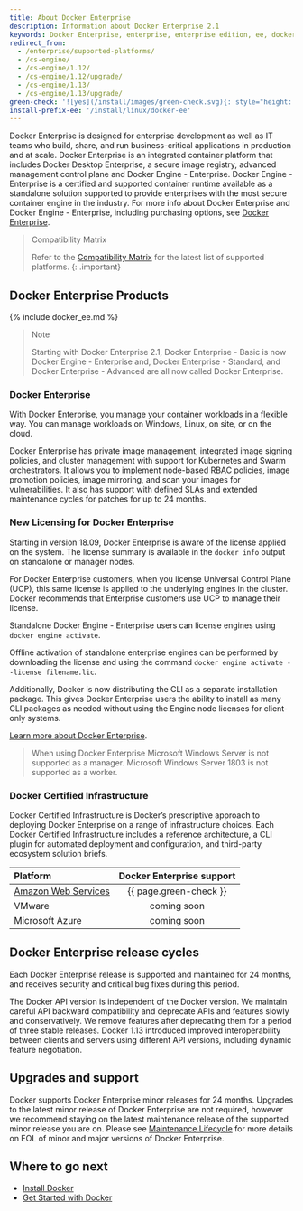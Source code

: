 ```yaml
---
title: About Docker Enterprise
description: Information about Docker Enterprise 2.1
keywords: Docker Enterprise, enterprise, enterprise edition, ee, docker ee, docker enterprise edition, lts, commercial, cs engine, commercially supported
redirect_from:
  - /enterprise/supported-platforms/
  - /cs-engine/
  - /cs-engine/1.12/
  - /cs-engine/1.12/upgrade/
  - /cs-engine/1.13/
  - /cs-engine/1.13/upgrade/
green-check: '![yes](/install/images/green-check.svg){: style="height: 14px; margin:auto;"}'
install-prefix-ee: '/install/linux/docker-ee'
---
```


Docker Enterprise is designed for enterprise development as well as IT teams who build, share, and run business-critical
applications in production and at scale. Docker Enterprise is an integrated container platform that includes Docker Desktop Enterprise, a secure image registry, advanced management control plane and Docker Engine - Enterprise.  Docker Engine - Enterprise is a certified and supported container runtime available as a standalone solution supported to provide enterprises with the most secure container engine
in the industry. For more info about Docker Enterprise and Docker Engine - Enterprise, including purchasing
options, see [Docker Enterprise](https://www.docker.com/enterprise-edition/).

> Compatibility Matrix
>
> Refer to the [Compatibility Matrix](https://success.docker.com/article/compatibility-matrix) for the latest list of supported platforms.
{: .important}

## Docker Enterprise Products

{% include docker_ee.md %}

> Note
>
> Starting with Docker Enterprise 2.1, Docker Enterprise - Basic is now Docker Engine - Enterprise and, Docker Enterprise - Standard,
> and Docker Enterprise - Advanced are all now called Docker Enterprise.

### Docker Enterprise

With Docker Enterprise, you manage your container workloads in a flexible way. You can manage workloads on Windows, Linux, on site, or on the cloud.

Docker Enterprise has private image management, integrated image signing policies, and cluster
management with support for Kubernetes and Swarm orchestrators. It allows you to implement
node-based RBAC policies, image promotion policies, image mirroring, and
scan your images for vulnerabilities. It also has support with defined SLAs and extended
maintenance cycles for patches for up to 24 months.

### New Licensing for Docker Enterprise 

Starting in version 18.09, Docker Enterprise is aware of the license applied on the system. The license summary is available in the `docker info` output on standalone or manager nodes.

For Docker Enterprise customers, when you license Universal Control Plane (UCP), this same license is applied to the underlying engines in the cluster. Docker recommends that Enterprise customers use UCP to manage their license.

Standalone Docker Engine - Enterprise users can license engines using `docker engine activate`.

Offline activation of standalone enterprise engines can be performed by downloading the license and using the command `docker engine activate --license filename.lic`. 

Additionally, Docker is now distributing the CLI as a separate installation package. This gives Docker Enterprise users the ability to install as many CLI packages as needed without using the Engine node licenses for client-only systems.

[Learn more about Docker Enterprise](/ee/index.md).


> When using Docker Enterprise
> Microsoft Windows Server is not supported as a manager. Microsoft Windows
> Server 1803 is not supported as a worker.

### Docker Certified Infrastructure

Docker Certified Infrastructure is Docker’s prescriptive approach to deploying Docker Enterprise on a range of infrastructure choices. Each Docker
Certified Infrastructure includes a reference architecture, a CLI plugin for automated deployment and configuration, and third-party ecosystem solution briefs.

| Platform  | Docker Enterprise support |
:----------------------------------------------------------------------------------------|:-------------------------:|
| [Amazon Web Services](..\cluster\aws.md) |  {{ page.green-check }}   |
| VMware  |  coming soon  |
| Microsoft Azure  | coming soon  |



## Docker Enterprise release cycles

Each Docker Enterprise release is supported and maintained for 24 months, and
receives security and critical bug fixes during this period.

The Docker API version is independent of the Docker version. We maintain careful API backward compatibility and deprecate APIs and features slowly and conservatively. We remove features after deprecating them for a period of
three stable releases. Docker 1.13 introduced improved interoperability
between clients and servers using different API versions, including dynamic
feature negotiation.

## Upgrades and support
Docker supports Docker Enterprise minor releases for 24 months. Upgrades to the latest minor release of Docker Enterprise are not required, however we recommend staying on the latest maintenance release of the supported minor release you are on. Please see [Maintenance Lifecycle](https://success.docker.com/article/maintenance-lifecycle) for more details on EOL of minor and major versions of Docker Enterprise.

## Where to go next

- [Install Docker](/engine/installation/index.md)
- [Get Started with Docker](/get-started/index.md)
